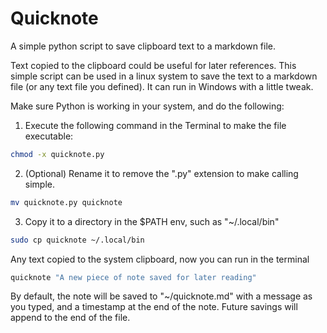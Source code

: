 # Quicknote
A simple python script to save clipboard text to a markdown file.

Text copied to the clipboard could be useful for later references. This simple script can be used in a linux system to save the text to a markdown file (or any text file you defined). It can run in Windows with a little tweak.

Make sure Python is working in your system, and do the following: 
1. Execute the following command in the Terminal to make the file executable: 
```bash
chmod -x quicknote.py
```
2. (Optional) Rename it to remove the ".py" extension to make calling simple.
```bash
mv quicknote.py quicknote
```
3. Copy it to a directory in the $PATH env, such as "~/.local/bin"
```bash
sudo cp quicknote ~/.local/bin
```

Any text copied to the system clipboard, now you can run in the terminal
```bash
quicknote "A new piece of note saved for later reading"
```
By default, the note will be saved to "~/quicknote.md" with a message as you typed, and a timestamp at the end of the note. Future savings will append to the end of the file. 
